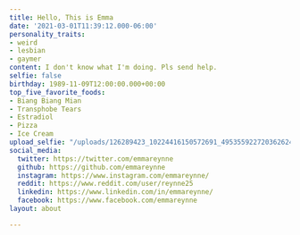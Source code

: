 ```yaml
---
title: Hello, This is Emma
date: '2021-03-01T11:39:12.000-06:00'
personality_traits:
- weird
- lesbian
- gaymer
content: I don't know what I'm doing. Pls send help.
selfie: false
birthday: 1989-11-09T12:00:00.000+00:00
top_five_favorite_foods:
- Biang Biang Mian
- Transphobe Tears
- Estradiol
- Pizza
- Ice Cream
upload_selfie: "/uploads/126289423_10224416150572691_4953559227203626244_o.jpg"
social_media:
  twitter: https://twitter.com/emmareynne
  github: https://github.com/emmareynne
  instagram: https://www.instagram.com/emmareynne/
  reddit: https://www.reddit.com/user/reynne25
  linkedin: https://www.linkedin.com/in/emmareynne/
  facebook: https://www.facebook.com/emmareynne
layout: about

---
```

